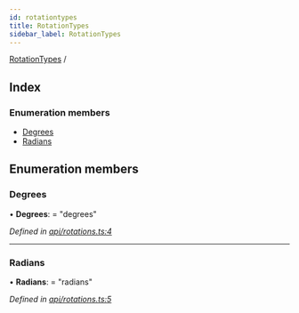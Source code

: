 ```yaml
---
id: rotationtypes
title: RotationTypes
sidebar_label: RotationTypes
---
```


[RotationTypes](rotationtypes.md) /

## Index

### Enumeration members

* [Degrees](rotationtypes.md#degrees)
* [Radians](rotationtypes.md#radians)

## Enumeration members

###  Degrees

• **Degrees**: = "degrees"

*Defined in [api/rotations.ts:4](https://github.com/Hopding/pdf-lib-docs/blob/36487a6/pdf-lib/src/api/rotations.ts#L4)*

___

###  Radians

• **Radians**: = "radians"

*Defined in [api/rotations.ts:5](https://github.com/Hopding/pdf-lib-docs/blob/36487a6/pdf-lib/src/api/rotations.ts#L5)*